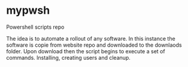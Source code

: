 # mypwsh
Powershell scripts repo

The idea is to automate a rollout of any software. In this instance the software is copie from website repo and downloaded to the downlaods folder.
Upon download then the script begins to execute a set of commands.
Installing, creating users and cleanup.
